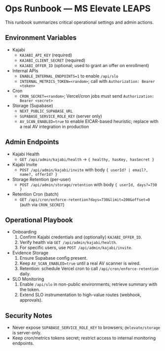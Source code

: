 # Ops Runbook — MS Elevate LEAPS

This runbook summarizes critical operational settings and admin actions.

## Environment Variables

- Kajabi
  - `KAJABI_API_KEY` (required)
  - `KAJABI_CLIENT_SECRET` (required)
  - `KAJABI_OFFER_ID` (optional; used to grant an offer on enrollment)
- Internal APIs
  - `ENABLE_INTERNAL_ENDPOINTS=1` to enable `/api/slo`
  - `INTERNAL_METRICS_TOKEN=<random>`; call with `Authorization: Bearer <token>`
- Cron
  - `CRON_SECRET=<random>`; Vercel/cron jobs must send `Authorization: Bearer <secret>`
- Storage (Supabase)
  - `NEXT_PUBLIC_SUPABASE_URL`
  - `SUPABASE_SERVICE_ROLE_KEY` (server only)
  - `AV_SCAN_ENABLED=true` to enable EICAR-based heuristic; replace with a real AV integration in production

## Admin Endpoints

- Kajabi Health
  - `GET /api/admin/kajabi/health` → `{ healthy, hasKey, hasSecret }`
- Kajabi Invite
  - `POST /api/admin/kajabi/invite` with body `{ userId? | email?, name?, offerId? }`
- Storage Retention (per-user)
  - `POST /api/admin/storage/retention` with body `{ userId, days?=730 }`
- Retention Cron (batch)
  - `GET /api/cron/enforce-retention?days=730&limit=200&offset=0` (auth via `CRON_SECRET`)

## Operational Playbook

- Onboarding
  1. Confirm Kajabi credentials and (optionally) `KAJABI_OFFER_ID`.
  2. Verify health via `GET /api/admin/kajabi/health`.
  3. For specific users, use `POST /api/admin/kajabi/invite`.
- Evidence Storage
  1. Ensure Supabase config present.
  2. Keep `AV_SCAN_ENABLED=true` until a real AV scanner is wired.
  3. Retention: schedule Vercel cron to call `/api/cron/enforce-retention` daily.
- SLO Monitoring
  1. Enable `/api/slo` in non-public environments; retrieve summary with the token.
  2. Extend SLO instrumentation to high-value routes (webhook, approvals).

## Security Notes

- Never expose `SUPABASE_SERVICE_ROLE_KEY` to browsers; `@elevate/storage` is server-only.
- Keep cron/metrics tokens secret; restrict access to internal monitoring endpoints.

